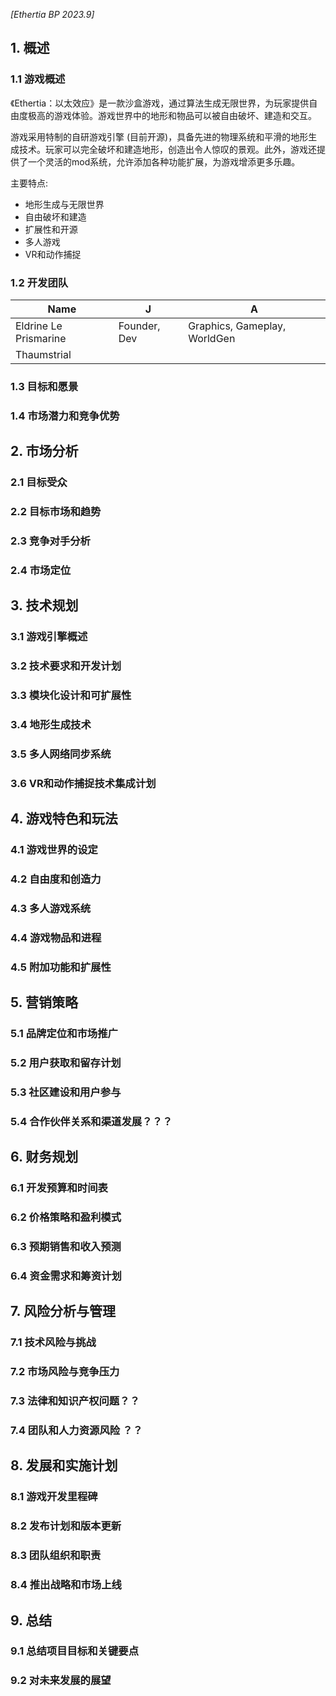 _[Ethertia BP 2023.9]_

## 1. 概述

### 1.1 游戏概述

《Ethertia：以太效应》是一款沙盒游戏，通过算法生成无限世界，为玩家提供自由度极高的游戏体验。游戏世界中的地形和物品可以被自由破坏、建造和交互。

游戏采用特制的自研游戏引擎 (目前开源)，具备先进的物理系统和平滑的地形生成技术。玩家可以完全破坏和建造地形，创造出令人惊叹的景观。此外，游戏还提供了一个灵活的mod系统，允许添加各种功能扩展，为游戏增添更多乐趣。

主要特点:
- 地形生成与无限世界
- 自由破坏和建造
- 扩展性和开源
- 多人游戏
- VR和动作捕捉

### 1.2 开发团队

Name | J | A
---  | --- | ---
Eldrine Le Prismarine | Founder, Dev | Graphics, Gameplay, WorldGen
Thaumstrial | 

### 1.3 目标和愿景

### 1.4 市场潜力和竞争优势

## 2. 市场分析

### 2.1 目标受众
### 2.2 目标市场和趋势
### 2.3 竞争对手分析
### 2.4 市场定位

## 3. 技术规划

### 3.1 游戏引擎概述
### 3.2 技术要求和开发计划
### 3.3 模块化设计和可扩展性
### 3.4 地形生成技术
### 3.5 多人网络同步系统
### 3.6 VR和动作捕捉技术集成计划

## 4. 游戏特色和玩法

### 4.1 游戏世界的设定
### 4.2 自由度和创造力
### 4.3 多人游戏系统
### 4.4 游戏物品和进程
### 4.5 附加功能和扩展性

## 5. 营销策略

### 5.1 品牌定位和市场推广
### 5.2 用户获取和留存计划
### 5.3 社区建设和用户参与
### 5.4 合作伙伴关系和渠道发展？？？

## 6. 财务规划

### 6.1 开发预算和时间表
### 6.2 价格策略和盈利模式
### 6.3 预期销售和收入预测
### 6.4 资金需求和筹资计划

## 7. 风险分析与管理

### 7.1 技术风险与挑战
### 7.2 市场风险与竞争压力
### 7.3 法律和知识产权问题？？
### 7.4 团队和人力资源风险 ？？

## 8. 发展和实施计划

### 8.1 游戏开发里程碑
### 8.2 发布计划和版本更新
### 8.3 团队组织和职责
### 8.4 推出战略和市场上线

## 9. 总结

### 9.1 总结项目目标和关键要点
### 9.2 对未来发展的展望